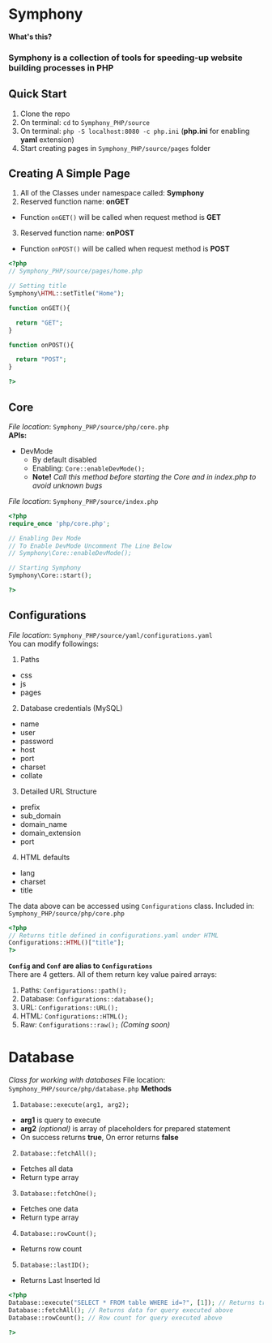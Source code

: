 # Symphony
**What's this?**
### Symphony is a collection of tools for speeding-up website building processes in PHP

## Quick Start
1. Clone the repo
2. On terminal: ```cd``` to ```Symphony_PHP/source```
3. On terminal: ```php -S localhost:8080 -c php.ini``` (**php.ini** for enabling **yaml** extension)
4. Start creating pages in ```Symphony_PHP/source/pages``` folder

## Creating A Simple Page
1. All of the Classes under namespace called: **Symphony**
2. Reserved function name: **onGET**
  - Function `onGET()` will be called when request method is **GET**
3. Reserved function name: **onPOST**
  - Function `onPOST()` will be called when request method is **POST**

```php
<?php
// Symphony_PHP/source/pages/home.php

// Setting title
Symphony\HTML::setTitle("Home");

function onGET(){

  return "GET";
}

function onPOST(){

  return "POST";
}

?>
```

## Core
*File location*: ```Symphony_PHP/source/php/core.php```\
**APIs:**
- DevMode
  - By default disabled
  - Enabling: `Core::enableDevMode();`
  - **Note!** *Call this method before starting the Core and in index.php to avoid unknown bugs*


*File location*: ```Symphony_PHP/source/index.php```
```php
<?php
require_once 'php/core.php';

// Enabling Dev Mode
// To Enable DevMode Uncomment The Line Below
// Symphony\Core::enableDevMode();

// Starting Symphony
Symphony\Core::start();

?>

```


## Configurations
*File location*: ```Symphony_PHP/source/yaml/configurations.yaml```\
You can modify followings:
1. Paths
  - css
  - js
  - pages
2. Database credentials (MySQL)
  - name
  - user
  - password
  - host
  - port
  - charset
  - collate
3. Detailed URL Structure
  - prefix
  - sub_domain
  - domain_name
  - domain_extension
  - port
4. HTML defaults
  - lang
  - charset
  - title

The data above can be accessed using <code>Configurations</code> class.
Included in: ```Symphony_PHP/source/php/core.php```
```php
<?php
// Returns title defined in configurations.yaml under HTML
Configurations::HTML()["title"];
?>
```
**```Config``` and ```Conf``` are alias to ```Configurations```**\
There are 4 getters. All of them return key value paired arrays:
1. Paths: <code>Configurations::path();</code>
2. Database: <code>Configurations::database();</code>
3. URL: <code>Configurations::URL();</code>
4. HTML: <code>Configurations::HTML();</code>
4. Raw: <code>Configurations::raw();</code> *(Coming soon)*

# Database
*Class for working with databases*
File location: ```Symphony_PHP/source/php/database.php```
**Methods**
1. ```Database::execute(arg1, arg2);```
  - **arg1** is query to execute
  - **arg2** *(optional)* is array of placeholders for prepared statement
  - On success returns **true**, On error returns **false**
2. ```Database::fetchAll();```
  - Fetches all data
  - Return type array
3. ```Database::fetchOne();```
  - Fetches one data
  - Return type array
4. ```Database::rowCount();```
  - Returns row count
5. ```Database::lastID();```
  - Returns Last Inserted Id

```php
<?php
Database::execute("SELECT * FROM table WHERE id=?", [1]); // Returns true or false depending result
Database::fetchAll(); // Returns data for query executed above
Database::rowCount(); // Row count for query executed above

?>
